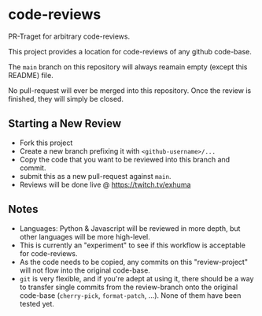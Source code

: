 # code-reviews

PR-Traget for arbitrary code-reviews.

This project provides a location for code-reviews of any github code-base.

The `main` branch on this repository will always reamain empty (except this README) file.

No pull-request will ever be merged into this repository. Once the review is finished, they will simply be closed.

## Starting a New Review

* Fork this project
* Create a new branch prefixing it with `<github-username>/...`
* Copy the code that you want to be reviewed into this branch and commit.
* submit this as a new pull-request against `main`.
* Reviews will be done live @ https://twitch.tv/exhuma

## Notes

* Languages: Python & Javascript will be reviewed in more depth, but other languages will be more high-level.
* This is currently an "experiment" to see if this workflow is acceptable for code-reviews.
* As the code needs to be copied, any commits on this "review-project" will not flow into the original code-base.
* `git` is very flexible, and if you're adept at using it, there should be a way to transfer single commits from the review-branch onto the original code-base (`cherry-pick`, `format-patch`, ...). None of them have been tested yet.
